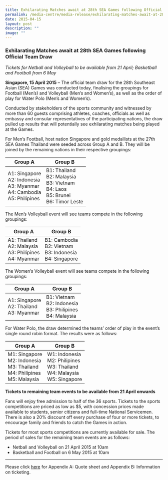 ```yaml
---
title: Exhilarating Matches await at 28th SEA Games following Official Team Draw
permalink: /media-centre/media-release/exhilarating-matches-await-at-28th-sea-games-following-official-team/
date: 2015-04-15
layout: post
description: ""
image: ""
---
```

### **Exhilarating Matches await at 28th SEA Games following Official Team Draw**
_Tickets for Netball and Volleyball to be available from 21 April; Basketball and Football from 6 May_

**Singapore, 15 April 2015** – The official team draw for the 28th Southeast Asian (SEA) Games was conducted today, finalising the groupings for Football (Men’s) and Volleyball (Men’s and Women’s), as well as the order of play for Water Polo (Men’s and Women’s).

Conducted by stakeholders of the sports community and witnessed by more than 60 guests comprising athletes, coaches, officials as well as embassy and consular representatives of the participating nations, the draw pulled up results that will potentially see exhilarating matches being played at the Games.

For Men’s Football, host nation Singapore and gold medallists at the 27th SEA Games Thailand were seeded across Group A and B. They will be joined by the remaining nations in their respective groupings:

| **Group A** | **Group B** |
| -------- | -------- |
| A1: Singapore<br>A2: Indonesia<br>A3: Myanmar<br>A4: Cambodia<br>A5: Philipines | B1: Thailand<br>B2: Malaysia<br>B3: Vietnam<br>B4: Laos<br>B5: Brunei<br>B6: Timor Leste |

The Men’s Volleyball event will see teams compete in the following groupings:

| **Group A** | **Group B** |
| -------- | -------- |
| A1: Thailand<br>A2: Malaysia<br>A3: Philipines<br>A4: Myanmar | B1: Cambodia<br>B2: Vietnam<br>B3: Indonesia<br>B4: Singapore<br> |

The Women’s Volleyball event will see teams compete in the following groupings:

| **Group A** | **Group B** |
| -------- | -------- |
| A1: Singapore<br>A2: Thailand<br>A3: Myanmar | B1: Vietnam<br>B2: Indonesia<br>B3: Philipines<br>B4: Malaysia<br> |

For Water Polo, the draw determined the teams’ order of play in the event’s single round robin format. The results were as follows:

| **Group A** | **Group B** |
| -------- | -------- |
| M1: Singapore<br>M2: Indonesia<br>M3: Thailand<br>M4: Philipines<br>M5: Malaysia | W1: Indonesia<br>M2: Philipines<br>W3: Thailand<br>W4: Malaysia<br>W5: Singapore |

**Tickets to remaining team events to be available from 21 April onwards**

Fans will enjoy free admission to half of the 36 sports. Tickets to the sports competitions are priced as low as $5, with concession prices made available to students, senior citizens and full-time National Servicemen. There is also a 20% discount off every purchase of four or more tickets, to encourage family and friends to catch the Games in action.

Tickets for most sports competitions are currently available for sale. The period of sales for the remaining team events are as follows:  
* Netball and Volleyball on 21 April 2015 at 10am  
* Basketball and Football on 6 May 2015 at 10am

---

Please click [here](/files/Media%20Centre/Media%20Release/2015/April/28th%20SEA%20Games%20Team%20Draw%20appendices.pdf) for Appendix A: Quote sheet and Appendix B: Information on ticketing.